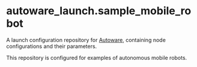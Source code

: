 # autoware_launch.sample_mobile_robot

A launch configuration repository for [Autoware](https://github.com/autowarefoundation/autoware), containing node configurations and their parameters.

This repository is configured for examples of autonomous mobile robots.
